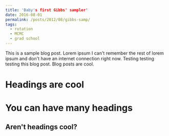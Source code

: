 ```yaml
---
title: 'Baby's first Gibbs' sampler'
date: 2016-08-01
permalink: /posts/2012/08/gibbs-samp/
tags:
  - rotation
  - MCMC
  - grad school
---
```


This is a sample blog post. Lorem ipsum I can't remember the rest of lorem ipsum and don't have an internet connection right now. Testing testing testing this blog post. Blog posts are cool.

Headings are cool
======

You can have many headings
======

Aren't headings cool?
------
